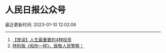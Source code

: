 # 人民日报公众号

最近更新时间: 2023-01-10 12:02:06

--- 
1. [【夜读】人生最重要的4种投资](https://mp.weixin.qq.com/s/pjWWyzI0kXaIBD2uoqucbg) 
2. [特别版《和你一样》，致敬人民警察！](https://mp.weixin.qq.com/s/Z_WSPv2hwHsri_Mh6prK6Q) 
